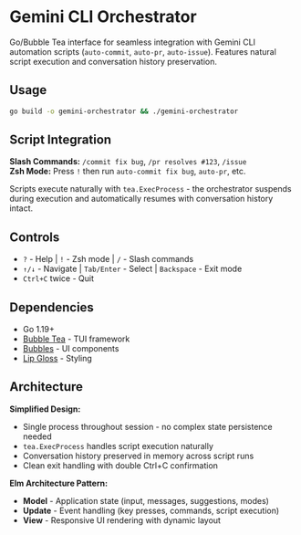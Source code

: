 # Gemini CLI Orchestrator

Go/Bubble Tea interface for seamless integration with Gemini CLI automation scripts (`auto-commit`, `auto-pr`, `auto-issue`). Features natural script execution and conversation history preservation.

## Usage

```bash
go build -o gemini-orchestrator && ./gemini-orchestrator
```

## Script Integration

**Slash Commands:** `/commit fix bug`, `/pr resolves #123`, `/issue`  
**Zsh Mode:** Press `!` then run `auto-commit fix bug`, `auto-pr`, etc.

Scripts execute naturally with `tea.ExecProcess` - the orchestrator suspends during execution and automatically resumes with conversation history intact.

## Controls

- `?` - Help | `!` - Zsh mode | `/` - Slash commands
- `↑/↓` - Navigate | `Tab/Enter` - Select | `Backspace` - Exit mode
- `Ctrl+C` twice - Quit

## Dependencies

- Go 1.19+
- [Bubble Tea](https://github.com/charmbracelet/bubbletea) - TUI framework
- [Bubbles](https://github.com/charmbracelet/bubbles) - UI components
- [Lip Gloss](https://github.com/charmbracelet/lipgloss) - Styling

## Architecture

**Simplified Design:**
- Single process throughout session - no complex state persistence needed
- `tea.ExecProcess` handles script execution naturally
- Conversation history preserved in memory across script runs
- Clean exit handling with double Ctrl+C confirmation

**Elm Architecture Pattern:**
- **Model** - Application state (input, messages, suggestions, modes)
- **Update** - Event handling (key presses, commands, script execution)
- **View** - Responsive UI rendering with dynamic layout